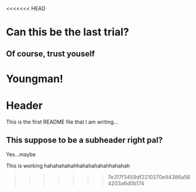 <<<<<<< HEAD
# Can this be the last trial?

## Of course, trust youself

Youngman!
=======
# Header

This is the first README file that I am writing...

## This suppose to be a subheader right pal?

Yes...maybe

This is working hahahahahahhahahahahahhahahah
>>>>>>> 7e317f3459df2210270e94386a564203a6d0b174
